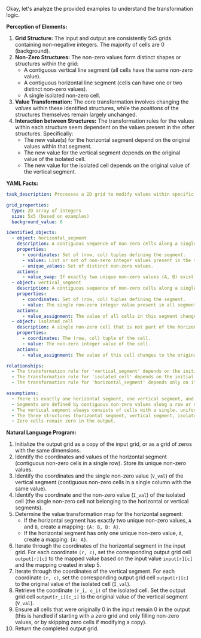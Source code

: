 Okay, let's analyze the provided examples to understand the transformation logic.

**Perception of Elements:**

1.  **Grid Structure:** The input and output are consistently 5x5 grids containing non-negative integers. The majority of cells are 0 (background).
2.  **Non-Zero Structures:** The non-zero values form distinct shapes or structures within the grid:
    *   A contiguous vertical line segment (all cells have the same non-zero value).
    *   A contiguous horizontal line segment (cells can have one or two distinct non-zero values).
    *   A single isolated non-zero cell.
3.  **Value Transformation:** The core transformation involves changing the *values* within these identified structures, while the *positions* of the structures themselves remain largely unchanged.
4.  **Interaction between Structures:** The transformation rules for the values within each structure seem dependent on the values present in the *other* structures. Specifically:
    *   The new value(s) for the horizontal segment depend on the original values within that segment.
    *   The new value for the vertical segment depends on the original value of the isolated cell.
    *   The new value for the isolated cell depends on the original value of the vertical segment.

**YAML Facts:**


```yaml
task_description: Processes a 2D grid to modify values within specific non-zero structures based on interactions between those structures.

grid_properties:
  type: 2D array of integers
  size: 5x5 (based on examples)
  background_value: 0

identified_objects:
  - object: horizontal_segment
    description: A contiguous sequence of non-zero cells along a single row.
    properties:
      - coordinates: Set of (row, col) tuples defining the segment.
      - values: List or set of non-zero integer values present in the segment cells.
      - unique_values: Set of distinct non-zero values.
    actions:
      - value_swap: If exactly two unique non-zero values (A, B) exist, all cells with A change to B, and all cells with B change to A. If only one unique value exists, values remain unchanged.
  - object: vertical_segment
    description: A contiguous sequence of non-zero cells along a single column, all having the same value.
    properties:
      - coordinates: Set of (row, col) tuples defining the segment.
      - value: The single non-zero integer value present in all segment cells.
    actions:
      - value_assignment: The value of all cells in this segment changes to the original value of the 'isolated_cell'.
  - object: isolated_cell
    description: A single non-zero cell that is not part of the horizontal or vertical segments.
    properties:
      - coordinates: The (row, col) tuple of the cell.
      - value: The non-zero integer value of the cell.
    actions:
      - value_assignment: The value of this cell changes to the original value of the 'vertical_segment'.

relationships:
  - The transformation rule for 'vertical_segment' depends on the initial state of 'isolated_cell'.
  - The transformation rule for 'isolated_cell' depends on the initial state of 'vertical_segment'.
  - The transformation rule for 'horizontal_segment' depends only on its own initial state (its unique values).

assumptions:
  - There is exactly one horizontal segment, one vertical segment, and one isolated cell in each input grid.
  - Segments are defined by contiguous non-zero values along a row or column.
  - The vertical segment always consists of cells with a single, uniform non-zero value.
  - The three structures (horizontal segment, vertical segment, isolated cell) do not spatially overlap in the input grid.
  - Zero cells remain zero in the output.
```


**Natural Language Program:**

1.  Initialize the output grid as a copy of the input grid, or as a grid of zeros with the same dimensions.
2.  Identify the coordinates and values of the horizontal segment (contiguous non-zero cells in a single row). Store its unique non-zero values.
3.  Identify the coordinates and the single non-zero value (`V_val`) of the vertical segment (contiguous non-zero cells in a single column with the same value).
4.  Identify the coordinate and the non-zero value (`I_val`) of the isolated cell (the single non-zero cell not belonging to the horizontal or vertical segments).
5.  Determine the value transformation map for the horizontal segment:
    *   If the horizontal segment has exactly two unique non-zero values, `A` and `B`, create a mapping: `{A: B, B: A}`.
    *   If the horizontal segment has only one unique non-zero value, `A`, create a mapping: `{A: A}`.
6.  Iterate through the coordinates of the horizontal segment in the input grid. For each coordinate `(r, c)`, set the corresponding output grid cell `output[r][c]` to the mapped value based on the input value `input[r][c]` and the mapping created in step 5.
7.  Iterate through the coordinates of the vertical segment. For each coordinate `(r, c)`, set the corresponding output grid cell `output[r][c]` to the original value of the isolated cell (`I_val`).
8.  Retrieve the coordinate `(r_i, c_i)` of the isolated cell. Set the output grid cell `output[r_i][c_i]` to the original value of the vertical segment (`V_val`).
9.  Ensure all cells that were originally 0 in the input remain 0 in the output (this is handled if starting with a zero grid and only filling non-zero values, or by skipping zero cells if modifying a copy).
10. Return the completed output grid.